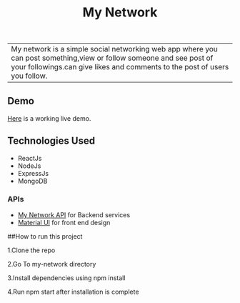 <h1 align="center"> My Network </h1> <br>

<table>
	<tr>
		<td>
			My network is a simple social networking web app where you can post something,view or follow someone and see post of your followings.can give likes and comments to the post of users you follow.
		</td>
	</tr>
</table>

## Demo

[Here](https://mg-network.herokuapp.com/) is a working live demo.


## Technologies Used
- ReactJs
- NodeJs
- ExpressJs
- MongoDB

### APIs
- [My Network API](https://github.com/sdevwrat/my-network) for Backend services
- [Material UI](https://material-ui.com/guides/api/) for front end design


##How to run this project

1.Clone the repo

2.Go To my-network directory

3.Install dependencies using npm install

4.Run npm start after installation is complete
